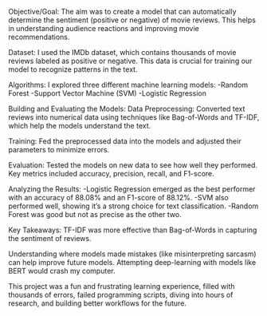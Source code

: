 Objective/Goal: The aim was to create a model that can automatically determine the sentiment (positive or negative) of movie reviews. This helps in understanding audience reactions and improving movie recommendations.

Dataset: I used the IMDb dataset, which contains thousands of movie reviews labeled as positive or negative. This data is crucial for training our model to recognize patterns in the text.

Algorithms: I explored three different machine learning models:
-Random Forest
-Support Vector Machine (SVM)
-Logistic Regression

Building and Evaluating the Models:
Data Preprocessing: Converted text reviews into numerical data using techniques like Bag-of-Words and TF-IDF, which help the models understand the text.

Training: Fed the preprocessed data into the models and adjusted their parameters to minimize errors.

Evaluation: Tested the models on new data to see how well they performed. Key metrics included accuracy, precision, recall, and F1-score.

Analyzing the Results:
-Logistic Regression emerged as the best performer with an accuracy of 88.08% and an F1-score of 88.12%.
-SVM also performed well, showing it’s a strong choice for text classification.
-Random Forest was good but not as precise as the other two.

Key Takeaways:
TF-IDF was more effective than Bag-of-Words in capturing the sentiment of reviews.

Understanding where models made mistakes (like misinterpreting sarcasm) can help improve future models. Attempting deep-learning with models like BERT would crash my computer.

This project was a fun and frustrating learning experience, filled with thousands of errors, failed programming scripts, diving into hours of research, and building better workflows for the future.
